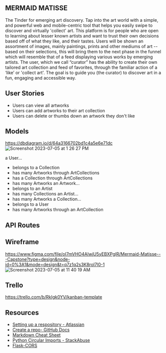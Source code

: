 ## MERMAID MATISSE
The Tinder for emerging art discovery. Tap into the art world with a simple, and powerful web and mobile-centric tool that helps you easily swipe to discover and virtually 'collect' art. This platform is for people who are open to learning about lesser known artists and want to trust their own decisions based off of what they like, and their tastes. 
Users will be shown an assortment of images, mainly paintings, prints and other mediums of art -- based on their selections, this will bring them to the next phase in the funnel which will resemble that of a feed displaying various works by emerging artists.
The user, which we call “curator” has the ability to create their own tailored art collection and feed of favorites, through the familiar action of a ‘like’ or 'collect art'. 
The goal is to guide you (the curator) to discover art in a fun, engaging and accessible way.

## User Stories 
- Users can view all artworks
- Users can add artworks to their art collection
- Users can delete or thumbs down an artwork they don't like

## Models
https://dbdiagram.io/d/64a3166702bd1c4a5e6e71dc
![Screenshot 2023-07-05 at 1 26 27 PM](https://github.com/rachelsteiner91/mermaidmatisse/assets/127536637/3d30f981-fe6d-4418-88e5-7bcb146bfe0c)

a User...
- belongs to a Collection
- has many Artworks through ArtCollections
- has a Collection through ArtCollections
- has many Artworks
an Artwork...
- belongs to an Artist
- has many Collections
an Artist...
- has many Artworks
a Collection...
- belongs to a User
- has many Artworks through an ArtCollection


## API Routes

## Wireframe
https://www.figma.com/file/oI7mVHO4AIwjU5yEBXPglR/Mermaid-Matisse---Capstone?type=design&node-id=0%3A1&mode=design&t=q7z1q2s3K8roI7l0-1
![Screenshot 2023-07-05 at 11 40 19 AM](https://github.com/rachelsteiner91/mermaidmatisse/assets/127536637/d14c2231-fd8a-4947-8d6e-43cdd50caf62)

## Trello
https://trello.com/b/RkIgk0YV/kanban-template



## Resources

- [Setting up a respository - Atlassian](https://www.atlassian.com/git/tutorials/setting-up-a-repository)
- [Create a repo- GitHub Docs](https://docs.github.com/en/get-started/quickstart/create-a-repo)
- [Markdown Cheat Sheet](https://www.markdownguide.org/cheat-sheet/)
- [Python Circular Imports - StackAbuse](https://stackabuse.com/python-circular-imports/)
- [Flask-CORS](https://flask-cors.readthedocs.io/en/latest/)
